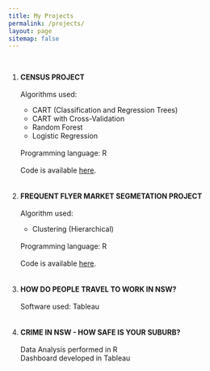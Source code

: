 ```yaml
---
title: My Projects
permalink: /projects/
layout: page
sitemap: false
---
```

   <br>
   <ol>
   <li><b>CENSUS PROJECT</b></li>
   <br>
      Algorithms used:</t>
                           <ul>
                           <li>CART (Classification and Regression Trees)</li>
                           <li>CART with Cross-Validation</li>
                           <li>Random Forest</li>
                           <li>Logistic Regression</li>
                           </ul>
         <br>
         Programming language: R
         <br><br>
         Code is available <a href="http://sachinshrestha.github.io/censusCode/">here</a>.
         <br><br><br>

   <li><b>FREQUENT FLYER MARKET SEGMETATION PROJECT</b></li>
   <br>
        Algorithm used:       
                           <ul>
                           <li>Clustering (Hierarchical)</li>
                           </ul>
         <br>
         Programming language: R
         <br><br>
        Code is available <a href="http://sachinshrestha.github.io/frequentFlyerCode">here</a>.
         <br><br><br>
         
   <li><b>HOW DO PEOPLE TRAVEL TO WORK IN NSW?</b></li>
   <br>
         Software used: Tableau
         <br><br><br>
         
         
   <li><b>CRIME IN NSW - HOW SAFE IS YOUR SUBURB?</b></li>
   <br>
         Data Analysis performed in R
         <br>
         Dashboard developed in Tableau
         <br><br><br>         
   </ol>
